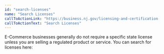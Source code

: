 ```yaml
---
id: "search-licenses"
name: "Search Licenses"
callToActionLink: "https://business.nj.gov/licensing-and-certification-guide"
callToActionText: "Search Licenses"
---
```


E-Commerce businesses generally do not require a specific state license unless you are selling a regulated product or service. You can search for licenses here:
